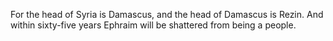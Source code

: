 For the head of Syria is Damascus, and the head of Damascus is Rezin. And within sixty-five years Ephraim will be shattered from being a people.

